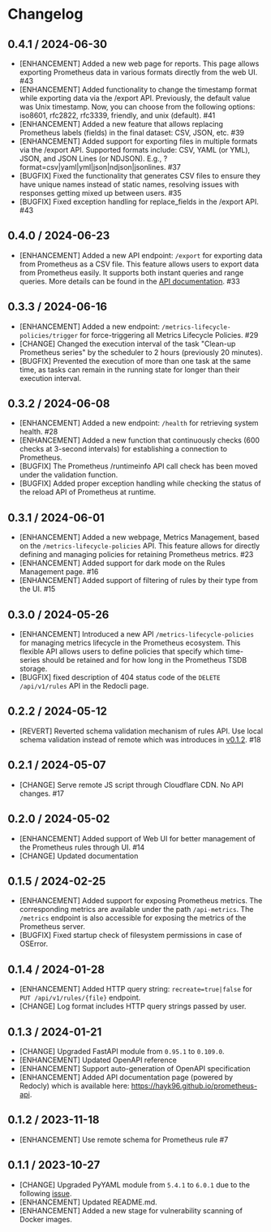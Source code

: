 # Changelog

## 0.4.1 / 2024-06-30

* [ENHANCEMENT] Added a new web page for reports. This page allows exporting Prometheus data in various formats directly from the web UI. #43
* [ENHANCEMENT] Added functionality to change the timestamp format while exporting data via the /export API. Previously, the default value was Unix timestamp. Now, you can choose from the following options: iso8601, rfc2822, rfc3339, friendly, and unix (default). #41
* [ENHANCEMENT] Added a new feature that allows replacing Prometheus labels (fields) in the final dataset: CSV, JSON, etc. #39
* [ENHANCEMENT] Added support for exporting files in multiple formats via the /export API. Supported formats include: CSV, YAML (or YML), JSON, and JSON Lines (or NDJSON). E.g., ?format=csv|yaml|yml|json|ndjson|jsonlines. #37
* [BUGFIX] Fixed the functionality that generates CSV files to ensure they have unique names instead of static names, resolving issues with responses getting mixed up between users. #35
* [BUGFIX] Fixed exception handling for replace_fields in the /export API. #43

## 0.4.0 / 2024-06-23

* [ENHANCEMENT] Added a new API endpoint: `/export` for exporting data from Prometheus as a CSV file. This feature allows users to export data from Prometheus easily. 
It supports both instant queries and range queries. More details can be found in the [API documentation](https://hayk96.github.io/prometheus-api/). #33

## 0.3.3 / 2024-06-16

* [ENHANCEMENT] Added a new endpoint: `/metrics-lifecycle-policies/trigger` for force-triggering all Metrics Lifecycle Policies. #29
* [CHANGE] Changed the execution interval of the task "Clean-up Prometheus series" by the scheduler to 2 hours (previously 20 minutes).
* [BUGFIX] Prevented the execution of more than one task at the same time, as tasks can remain in the running state for longer than their execution interval.

## 0.3.2 / 2024-06-08

* [ENHANCEMENT] Added a new endpoint: `/health` for retrieving system health. #28
* [ENHANCEMENT] Added a new function that continuously checks (600 checks at 3-second intervals) for establishing a connection to Prometheus.
* [BUGFIX] The Prometheus /runtimeinfo API call check has been moved under the validation function.
* [BUGFIX] Added proper exception handling while checking the status of the reload API of Prometheus at runtime.

## 0.3.1 / 2024-06-01

* [ENHANCEMENT] Added a new webpage, Metrics Management, based on the `/metrics-lifecycle-policies` API. This feature allows 
for directly defining and managing policies for retaining Prometheus metrics. #23
* [ENHANCEMENT] Added support for dark mode on the Rules Management page. #16
* [ENHANCEMENT] Added support of filtering of rules by their type from the UI. #15

## 0.3.0 / 2024-05-26

* [ENHANCEMENT] 
Introduced a new API `/metrics-lifecycle-policies` for managing metrics lifecycle in the Prometheus ecosystem. This 
flexible API allows users to define policies that specify which time-series should be retained and for how long in the 
Prometheus TSDB storage.
* [BUGFIX] fixed description of 404 status code of the `DELETE /api/v1/rules` API in the Redocli page.

## 0.2.2 / 2024-05-12

* [REVERT] Reverted schema validation mechanism of rules API. Use local schema validation instead of remote which was introduces in [v0.1.2](https://github.com/hayk96/prometheus-api/releases/tag/v0.1.2). #18

## 0.2.1 / 2024-05-07

* [CHANGE] Serve remote JS script through Cloudflare CDN. No API changes.  #17

## 0.2.0 / 2024-05-02

* [ENHANCEMENT] Added support of Web UI for better management of the Prometheus rules through UI. #14 
* [CHANGE] Updated documentation

## 0.1.5 / 2024-02-25

* [ENHANCEMENT] Added support for exposing Prometheus metrics. The corresponding metrics are available under the path 
`/api-metrics`. The `/metrics` endpoint is also accessible for exposing the metrics of the Prometheus server.
* [BUGFIX] Fixed startup check of filesystem permissions in case of OSError.  

## 0.1.4 / 2024-01-28

* [ENHANCEMENT] Added HTTP query string: `recreate=true|false` for `PUT /api/v1/rules/{file}` endpoint.
* [CHANGE] Log format includes HTTP query strings passed by user.

## 0.1.3 / 2024-01-21

* [CHANGE] Upgraded FastAPI module from `0.95.1` to `0.109.0`.
* [ENHANCEMENT] Updated OpenAPI reference
* [ENHANCEMENT] Support auto-generation of OpenAPI specification
* [ENHANCEMENT] Added API documentation page (powered by Redocly) which is available here: https://hayk96.github.io/prometheus-api.

## 0.1.2 / 2023-11-18

* [ENHANCEMENT] Use remote schema for Prometheus rule #7

## 0.1.1 / 2023-10-27

* [CHANGE] Upgraded PyYAML module from `5.4.1` to `6.0.1` due to the following [issue](https://github.com/yaml/pyyaml/issues/724).
* [ENHANCEMENT] Updated README.md.
* [ENHANCEMENT] Added a new stage for vulnerability scanning of Docker images.